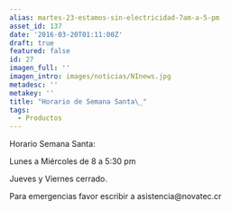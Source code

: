 ```yaml
---
alias: martes-23-estamos-sin-electricidad-7am-a-5-pm
asset_id: 137
date: '2016-03-20T01:11:00Z'
draft: true
featured: false
id: 27
imagen_full: ''
imagen_intro: images/noticias/NInews.jpg
metadesc: ''
metakey: ''
title: "Horario de Semana Santa\_"
tags:
  - Productos
---
```



<p>Horario Semana Santa:</p>
<p>Lunes a Miércoles de 8 a 5:30 pm</p>
<p>Jueves y Viernes cerrado.</p>
<p>Para emergencias favor escribir a asistencia@novatec.cr </p>
<!--more-->
